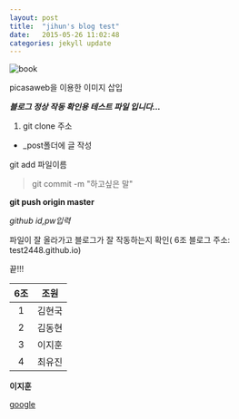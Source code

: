 ```yaml
---
layout: post
title:  "jihun's blog test"
date:   2015-05-26 11:02:48
categories: jekyll update
---
```


![book](http://pixabay.com/static/uploads/photo/2015/05/01/19/15/book-748904_640.jpg)

picasaweb을 이용한 이미지 삽입

***블로그 정상 작동 확인용 테스트 파일 입니다...***

1. git clone 주소

- _post폴더에 글 작성

 git add 파일이름

> git commit -m "하고싶은 말" 

**git push origin master**

*github id,pw입력*

파일이 잘 올라가고 블로그가 잘 작동하는지 확인( 6조 블로그 주소: test2448.github.io)

끝!!!


6조 | 조원
:---:|:---:
1 | 김현국
2 | 김동현
3 | 이지훈
4 | 최유진

**이지훈**


[google](http://www.google.com)
